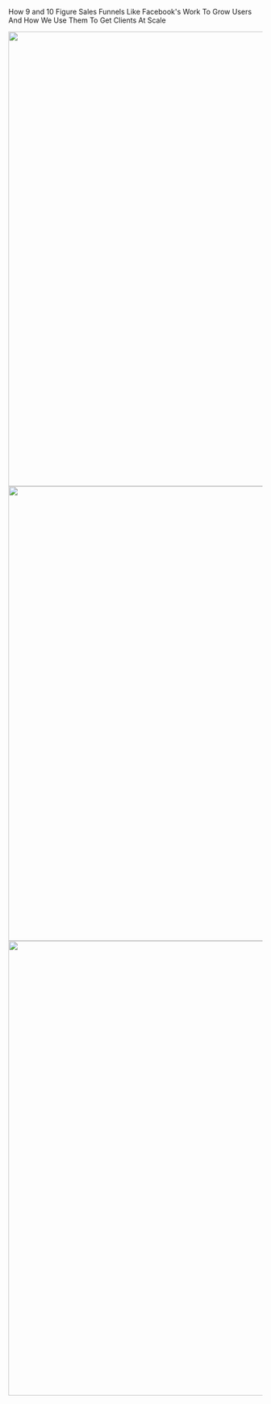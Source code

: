 How 9 and 10 Figure Sales Funnels Like Facebook's Work To Grow Users And How We Use Them To Get Clients At Scale

<img src="https://raw.githubusercontent.com/SamPutnam/Index-2018/master/Persuasive%20Design%20Anatomy.png" width=900>

<img src="https://raw.githubusercontent.com/SamPutnam/Index-2018/master/Funnel%20Onboarding%20Process%20Step%20Sequence.png" width=900>

<img src="https://raw.githubusercontent.com/SamPutnam/Index-2018/master/Behavioral%20Program%20Design.png" width=900>







